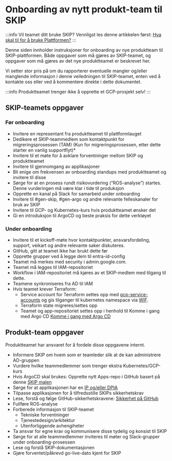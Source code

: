 # Onboarding av nytt produkt-team til SKIP

:::info
Vil teamet ditt bruke SKIP? Vennligst les denne artikkelen først: [Hva skal til for å bruke Plattformen?](https://kartverket.atlassian.net/wiki/spaces/DT/pages/497614849/Hva+skal+til+for+bruke+Plattformen)
:::

Denne siden innholder instruksjoner for onboarding av nye produktteam til SKIP-plattformen. Både oppgaver som må gjøres av SKIP-teamet, og oppgaver som må gjøres av det nye produktteamet er beskrevet her.

Vi setter stor pris på om du rapporterer eventuelle mangler og/eller manglende informasjon i denne veiledningen til SKIP-teamet, enten ved å kontakte oss eller ved å kommentere direkte i dette dokumentet.

:::info
Produktteamet trenger ikke å opprette et GCP-prosjekt selv!
:::

## SKIP-teamets oppgaver

### Før onboarding

- Invitere en representant fra produktteamet til plattformlauget
- Dedikere et SKIP-teammedlem som kontaktpunkt for migreringsprosessen (TAM) (Kun for migreringsprosessen, etter dette starter en vanlig supportflyt)*
- Invitere til et møte for å avklare forventninger mellom SKIP og produktteamet
- Invitere til gjennomgang av applikasjoner
- Bli enige om frekvensen av onboarding standups med produktteamet og invitere til disse
- Sørge for at en prosess rundt risikovurdering (“ROS-analyse”) startes. Denne vurderingen må være klar i tide til produksjon
- Opprette en kanal på Slack for samarbeid under onboarding
- Invitere til #gen-skip, #gen-argo og andre relevante felleskanaler for bruk av SKIP
- Invitere til GCP- og Kubernetes-kurs hvis produktteamet ønsker det
- Gi en introduksjon til ArgoCD og beste praksis for dette verktøyet

### Under onboarding

- Invitere til et kickoff-møte hvor kontaktpunkter, ansvarsfordeling, support, veikart og andre relevante saker diskuteres.
- GitHub, gitt at teamet ikke har brukt dette før
- Opprette grupper ved å legge dem til entra-id-config
- Teamet må merkes med security i admin.google.com.
- Teamet må legges til IAM-repositoriet
- Workflow i IAM-repositoriet må kjøres av et SKIP-medlem med tilgang til dette.
- Teamene synkroniseres fra AD til IAM
- Hvis teamet krever Terraform:
  - Service account for Terraform settes opp med [gcp-service-accounts](https://github.com/kartverket/gcp-service-accounts) og gis tilganger til kubernetes namespace via [WIF](https://kartverket.atlassian.net/wiki/spaces/SKIP/pages/320570259/Workload+Identity+Federation).
  - Terraform state migreres/settes opp
  - Teamet og app-repositoriet settes opp i henhold til Komme i gang med Argo CD [Komme i gang med Argo CD](../09-argo-cd/01-komme-i-gang-med-argocd.md)

## Produkt-team oppgaver

Produktteamet har ansvaret for å fordele disse oppgavene internt.

- Informere SKIP om hvem som er teamleder slik at de kan administrere AD-gruppen
- Vurdere hvilke teammedlemmer som trenger ekstra Kubernetes/GCP-kurs
- Hvis ArgoCD skal brukes: Opprette nytt Apps-repo i GitHub basert på denne [SKIP malen](https://github.com/kartverket/apps-template)
- Sørge for at applikasjonen har en [IP og/eller DPIA](https://kartverket.atlassian.net/wiki/spaces/PER/pages/436338711/Mal+for+IP+-+DPIA+og+ROS.+KOPIER+SIDENE+TIL+ET+EGET+OMR+DE.)
- Tilpasse applikasjonen for å tilfredsstille SKIPs sikkerhetskrav
- Lese, forstå og følge GitHub-sikkerhetskravene: [Sikkerhet på GitHub](https://kartverket.atlassian.net/wiki/spaces/SIK/pages/308216163/Sikkerhet+p+GitHub)
- Fullføre ROS-analyse
- Forberede informasjon til SKIP-teamet
  - Tekniske forventninger
  - Tjenestedesign/arkitektur
  - Utenforliggende avhengiheter
- Ta ansvar for egne krav og kommunisere disse tydelig og konsist til SKIP
- Sørge for at alle teammedlemmer inviteres til møter og Slack-grupper under onboarding-prosessen
- Lese og forstå SKIP-dokumentasjonen
- Gjøre forventet/påkrevd go-live-dato kjent for SKIP
